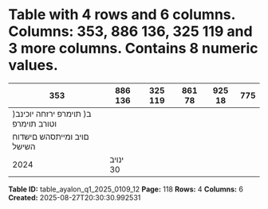 # Table with 4 rows and 6 columns. Columns: 353, 886 136, 325 119 and 3 more columns. Contains 8 numeric values.

| 353 | 886 136 | 325 119 | 861 78 | 925 18 | 775 |
|---|---|---|---|---|---|
| )ב( תוימרפ ירזחה יוכינב וטורב תוימרפ |  |  |  |  |  |
| םויב ומייתסהש םישדוח השישל |  |  |  |  |  |
| 2024 | ינויב 30 |  |  |  |  |

**Table ID:** table_ayalon_q1_2025_0109_12
**Page:** 118
**Rows:** 4
**Columns:** 6
**Created:** 2025-08-27T20:30:30.992531
